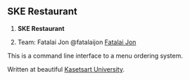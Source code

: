 ## SKE Restaurant

1. **SKE Restaurant**

2. Team: Fatalai Jon @fatalaijon
[Fatalai Jon](@fatalaijon)

This is a command line interface to a menu ordering system.  

Written at beautiful [Kasetsart University](http://ku.ac.th).
